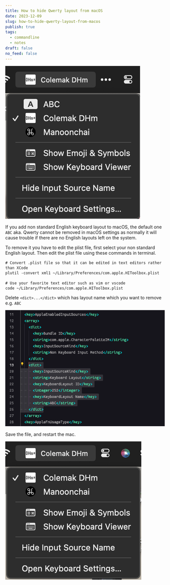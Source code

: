 ```yaml
---
title: How to hide Qwerty layout from macOS
date: 2023-12-09
slug: how-to-hide-qwerty-layout-from-macos
publish: true
tags:
  - commandline
  - notes
draft: false
no_feed: false
---
```


![350](attachments/How%20to%20hide%20Qwerty%20layout%20from%20macOS.png)

If you add non standard English keyboard layout to macOS, the default one `ABC` aka. Qwerty cannot be removed in macOS settings as normally it will cause trouble if there are no English layouts left on the system.

To remove it you have to edit the plist file, first select your non standard English layout. Then edit the plist file using these commands in terminal.

```shell
# Convert .plist file so that it can be edited in text editors rather than XCode
plutil -convert xml1 ~/Library/Preferences/com.apple.HIToolbox.plist

# Use your favorite text editor such as vim or vscode
code ~/Library/Preferences/com.apple.HIToolbox.plist
```

Delete `<dict>...</dict>` which has layout name which you want to remove e.g. `ABC`

![How to hide Qwerty layout from macOS-1|600](attachments/How%20to%20hide%20Qwerty%20layout%20from%20macOS-1.png)

Save the file, and restart the mac.

![350](attachments/How%20to%20hide%20Qwerty%20layout%20from%20macOS-2.png)